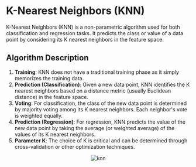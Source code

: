 # K-Nearest Neighbors (KNN)
K-Nearest Neighbors (KNN) is a non-parametric algorithm used for both classification and regression tasks. It predicts the class or value of a data point by considering its K nearest neighbors in the feature space.

## Algorithm Description
1. **Training**: KNN does not have a traditional training phase as it simply memorizes the training data.
2. **Prediction (Classification)**: Given a new data point, KNN identifies the K nearest neighbors based on a distance metric (usually Euclidean distance) in the feature space.
3. **Voting**: For classification, the class of the new data point is determined by majority voting among its K nearest neighbors. Each neighbor's vote is weighted equally.
4. **Prediction (Regression)**: For regression, KNN predicts the value of the new data point by taking the average (or weighted average) of the values of its K nearest neighbors.
5. **Parameter K**: The choice of K is critical and can be determined through cross-validation or other optimization techniques.

<p align="center">
  <img src="https://github.com/HaykDanghyan/machine-learning-algorithms/assets/98834723/c9a98a1b-891d-46b9-aa2f-d721bc20b18d" alt="knn">
</p>
